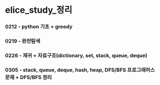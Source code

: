 # elice_study_정리
### 0212 - python 기초 + greedy
### 0219 - 완전탐색
### 0226 - 재귀 + 자료구조(dictionary, set, stack, queue, deque)
### 0305 - stack, queue, deque, hash, heap, DFS/BFS 프로그래머스 문제 + DFS/BFS 정리
